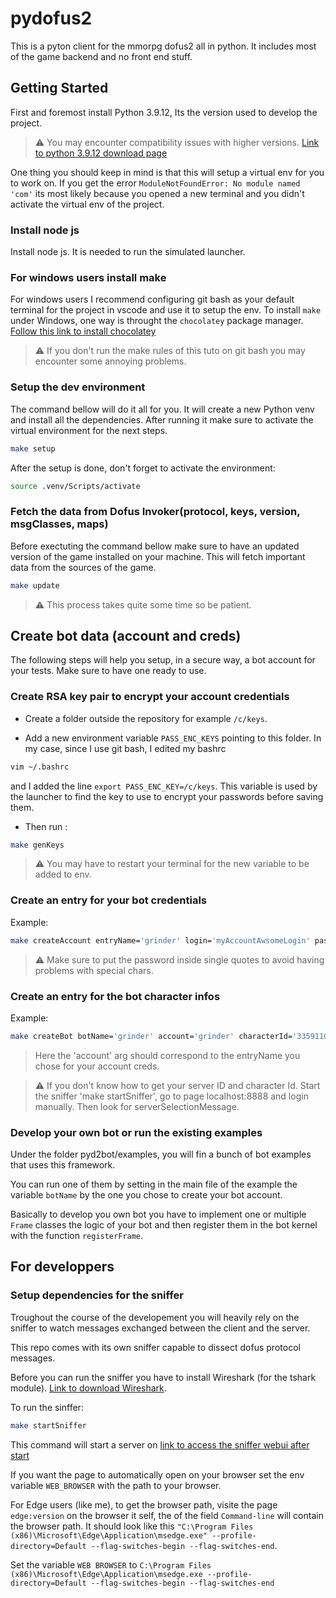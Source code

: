 # pydofus2

This is a pyton client for the mmorpg dofus2 all in python. It includes most of the game backend and no front end stuff.

## Getting Started

First and foremost install Python 3.9.12, Its the version used to develop the project.

> :warning: You may encounter compatibility issues with higher versions. [Link to python 3.9.12 download page](https://www.python.org/downloads/release/python-3912/)

One thing you should keep in mind is that this will setup a virtual env for you to work on. If you get the error `ModuleNotFoundError: No module named 'com'` its most likely because you opened a new terminal and you didn't activate the virtual env of the project.

### Install node js

Install node js. It is needed to run the simulated launcher.

### For windows users install make

For windows users I recommend configuring git bash as your default terminal for the project in vscode and use it to setup the env.
To install `make` under Windows, one way is throught the `chocolatey` package manager.
[Follow this link to install chocolatey](https://www.liquidweb.com/kb/how-to-install-chocolatey-on-windows/)

> :warning: If you don't run the make rules of this tuto on git bash you may encounter some annoying problems.

### Setup the dev environment

The command bellow will do it all for you. It will create a new Python venv and install all the dependencies.
After running it make sure to activate the virtual environment for the next steps.

```bash
make setup
```

After the setup is done, don't forget to activate the environment:

```bash
source .venv/Scripts/activate
```

### Fetch the data from Dofus Invoker(protocol, keys, version, msgClasses, maps)

Before exectuting the command bellow make sure to have an updated version of the game installed on your machine.
This will fetch important data from the sources of the game.

```bash
make update
```

> :warning: This process takes quite some time so be patient.

## Create bot data (account and creds)

The following steps will help you setup, in a secure way, a bot account for your tests. Make sure to have one ready to use.

### Create RSA key pair to encrypt your account credentials

* Create a folder outside the repository for example `/c/keys`.
  
* Add a new environment variable `PASS_ENC_KEYS` pointing to this folder. In my case, since I use git bash, I edited my bashrc
  
```bash
vim ~/.bashrc
```

and I added the line `export PASS_ENC_KEY=/c/keys`. This variable is used by the launcher to find the key to use to encrypt your passwords before saving them.

* Then run :

```bash
make genKeys
```

> :warning: You may have to restart your terminal for the new variable to be added to env.

### Create an entry for your bot credentials

Example:

```bash
make createAccount entryName='grinder' login='myAccountAwsomeLogin' password='keepThisOneSafe'
```

> :warning: Make sure to put the password inside single quotes to avoid having problems with special chars.

### Create an entry for the bot character infos

Example:

```bash
make createBot botName='grinder' account='grinder' characterId='335911059666' serverId='210'
```

> Here the 'account' arg should correspond to the entryName you chose for your account creds.

> :warning: If you don't know how to get your server ID and character Id. Start the sniffer 'make startSniffer', go to page localhost:8888 and login manually. Then look for serverSelectionMessage.

### Develop your own bot or run the existing examples

Under the folder pyd2bot/examples, you will fin a bunch of bot examples that uses this framework.

You can run one of them by setting in the main file of the example the variable `botName` by the one you chose to create your bot account.

Basically to develop you own bot you have to implement one or multiple `Frame` classes the logic of your bot and then register them in the bot kernel with the function `registerFrame`.

## For developpers

### Setup dependencies for the sniffer

Troughout the course of the developement you will heavily rely on the sniffer to watch messages exchanged between the client and the server.

This repo comes with its own sniffer capable to dissect dofus protocol messages.

Before you can run the sniffer you have to install Wireshark (for the tshark module). [Link to download Wireshark](https://www.wireshark.org/download.html).

To run the sinffer:

```bash
make startSniffer
```

This command will start a server on [link to access the sniffer webui after start](http://localhost:8888)

If you want the page to automatically open on your browser set the env variable `WEB_BROWSER` with the path to your browser. 

For Edge users (like me), to get the browser path, visite the page `edge:version` on the browser it self, the of the field `Command-line` will contain the browser path. It should look like this `"C:\Program Files (x86)\Microsoft\Edge\Application\msedge.exe" --profile-directory=Default --flag-switches-begin --flag-switches-end`.

Set the variable `WEB BROWSER` to `C:\Program Files (x86)\Microsoft\Edge\Application\msedge.exe --profile-directory=Default --flag-switches-begin --flag-switches-end`
